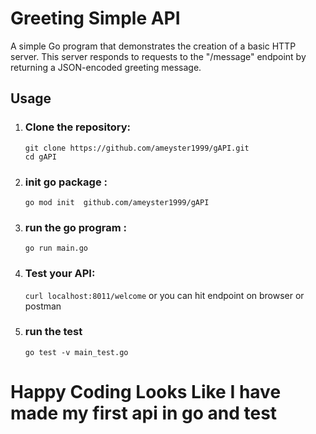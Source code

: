 # Greeting Simple API

A simple Go program that demonstrates the creation of a basic HTTP server. This server responds to requests to the "/message" endpoint by returning a JSON-encoded greeting message.

## Usage

1. ### Clone the repository:
   ```
   git clone https://github.com/ameyster1999/gAPI.git
   cd gAPI
   ```
2. ### init go package :
   ``
    go mod init  github.com/ameyster1999/gAPI
   ``
3. ### run the go program :
   ``
    go run main.go
   ``
4. ### Test your API:
    ``
     curl localhost:8011/welcome
    ``
    or you can hit endpoint on  browser or postman 
5.  ### run the test 
    ``
     go test -v main_test.go
    ``


# Happy Coding Looks Like I have made my first api in  go and test











